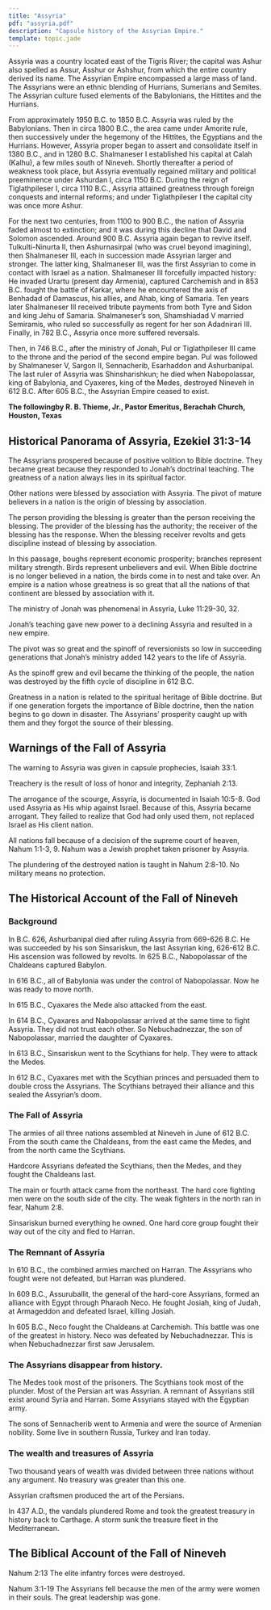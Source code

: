 ```yaml
---
title: "Assyria"
pdf: "assyria.pdf"
description: "Capsule history of the Assyrian Empire."
template: topic.jade
---
```


Assyria was a country located east of the Tigris River; the capital was
Ashur also spelled as Assur, Asshur or Ashshur, from which the entire
country derived its name. The Assyrian Empire encompassed a large mass
of land. The Assyrians were an ethnic blending of Hurrians, Sumerians
and Semites. The Assyrian culture fused elements of the Babylonians, the
Hittites and the Hurrians.

From approximately 1950 B.C. to 1850 B.C. Assyria was ruled by the
Babylonians. Then in circa 1800 B.C., the area came under Amorite rule,
then successively under the hegemony of the Hittites, the Egyptians and
the Hurrians. However, Assyria proper began to assert and consolidate
itself in 1380 B.C., and in 1280 B.C. Shalmaneser I established his
capital at Calah (Kalhu), a few miles south of Nineveh. Shortly
thereafter a period of weakness took place, but Assyria eventually
regained military and political preeminence under Ashurdan I, circa 1150
B.C. During the reign of Tiglathpileser I, circa 1110 B.C., Assyria
attained greatness through foreign conquests and internal reforms; and
under Tiglathpileser I the capital city was once more Ashur.

For the next two centuries, from 1100 to 900 B.C., the nation of Assyria
faded almost to extinction; and it was during this decline that David
and Solomon ascended. Around 900 B.C. Assyria again began to revive
itself. Tulkulti-Ninurta II, then Ashurnasirpal (who was cruel beyond
imagining), then Shalmaneser III, each in succession made Assyrian
larger and stronger. The latter king, Shalmaneser III, was the first
Assyrian to come in contact with Israel as a nation. Shalmaneser III
forcefully impacted history: He invaded Urartu (present day Armenia),
captured Carchemish and in 853 B.C. fought the battle of Karkar, where
he encountered the axis of Benhadad of Damascus, his allies, and Ahab,
king of Samaria. Ten years later Shalmaneser III received tribute
payments from both Tyre and Sidon and king Jehu of Samaria.
Shalmaneser’s son, Shamshiadad V married Semiramis, who ruled so
successfully as regent for her son Adadnirari III. Finally, in 782 B.C.,
Assyria once more suffered reversals.

Then, in 746 B.C., after the ministry of Jonah, Pul or Tiglathpileser
III came to the throne and the period of the second empire began. Pul
was followed by Shalmaneser V, Sargon II, Sennacherib, Esarhaddon and
Ashurbanipal. The last ruler of Assyria was Shinsharishkun; he died when
Nabopolassar, king of Babylonia, and Cyaxeres, king of the Medes,
destroyed Nineveh in 612 B.C. After 605 B.C., the Assyrian Empire ceased
to exist.

**The followingby R. B. Thieme, Jr., Pastor Emeritus, Berachah Church,
Houston, Texas**

## Historical Panorama of Assyria, Ezekiel 31:3-14 ##

The Assyrians prospered because of positive volition to Bible doctrine.
They became great because they responded to Jonah’s doctrinal teaching.
The greatness of a nation always lies in its spiritual factor.

Other nations were blessed by association with Assyria. The pivot of
mature believers in a nation is the origin of blessing by association.

The person providing the blessing is greater than the person receiving
the blessing. The provider of the blessing has the authority; the
receiver of the blessing has the response. When the blessing receiver
revolts and gets discipline instead of blessing by association.

In this passage, boughs represent economic prosperity; branches
represent military strength. Birds represent unbelievers and evil. When
Bible doctrine is no longer believed in a nation, the birds come in to
nest and take over. An empire is a nation whose greatness is so great
that all the nations of that continent are blessed by association with
it.

The ministry of Jonah was phenomenal in Assyria, Luke 11:29-30, 32.

Jonah’s teaching gave new power to a declining Assyria and resulted in a
new empire.

The pivot was so great and the spinoff of reversionists so low in
succeeding generations that Jonah’s ministry added 142 years to the life
of Assyria.

As the spinoff grew and evil became the thinking of the people, the
nation was destroyed by the fifth cycle of discipline in 612 B.C.

Greatness in a nation is related to the spiritual heritage of Bible
doctrine. But if one generation forgets the importance of Bible
doctrine, then the nation begins to go down in disaster. The Assyrians’
prosperity caught up with them and they forgot the source of their
blessing.

## Warnings of the Fall of Assyria ##

The warning to Assyria was given in capsule prophecies, Isaiah 33:1.

Treachery is the result of loss of honor and integrity, Zephaniah 2:13.

The arrogance of the scourge, Assyria, is documented in Isaiah 10:5-8.
God used Assyria as His whip against Israel. Because of this, Assyria
became arrogant. They failed to realize that God had only used them, not
replaced Israel as His client nation.

All nations fall because of a decision of the supreme court of heaven,
Nahum 1:1-3, 9. Nahum was a Jewish prophet taken prisoner by Assyria.

The plundering of the destroyed nation is taught in Nahum 2:8-10. No
military means no protection.

## The Historical Account of the Fall of Nineveh ##

### Background

In B.C. 626, Ashurbanipal died after ruling Assyria from 669-626 B.C. He
was succeeded by his son Sinsariskun, the last Assyrian king, 626-612
B.C. His ascension was followed by revolts. In 625 B.C., Nabopolassar of
the Chaldeans captured Babylon.

In 616 B.C., all of Babylonia was under the control of Nabopolassar. Now
he was ready to move north.

In 615 B.C., Cyaxares the Mede also attacked from the east.

In 614 B.C., Cyaxares and Nabopolassar arrived at the same time to fight
Assyria. They did not trust each other. So Nebuchadnezzar, the son of
Nabopolassar, married the daughter of Cyaxares.

In 613 B.C., Sinsariskun went to the Scythians for help. They were to
attack the Medes.

In 612 B.C., Cyaxares met with the Scythian princes and persuaded them
to double cross the Assyrians. The Scythians betrayed their alliance and
this sealed the Assyrian’s doom.

### The Fall of Assyria

The armies of all three nations assembled at Nineveh in June of 612 B.C.
From the south came the Chaldeans, from the east came the Medes, and
from the north came the Scythians.

Hardcore Assyrians defeated the Scythians, then the Medes, and they
fought the Chaldeans last.

The main or fourth attack came from the northeast. The hard core
fighting men were on the south side of the city. The weak fighters in
the north ran in fear, Nahum 2:8.

Sinsariskun burned everything he owned. One hard core group fought their
way out of the city and fled to Harran.

### The Remnant of Assyria

In 610 B.C., the combined armies marched on Harran. The Assyrians who
fought were not defeated, but Harran was plundered.

In 609 B.C., Assuruballit, the general of the hard-core Assyrians,
formed an alliance with Egypt through Pharaoh Neco. He fought Josiah,
king of Judah, at Armageddon and defeated Israel, killing Josiah.

In 605 B.C., Neco fought the Chaldeans at Carchemish. This battle was
one of the greatest in history. Neco was defeated by Nebuchadnezzar.
This is when Nebuchadnezzar first saw Jerusalem.

### The Assyrians disappear from history.

The Medes took most of the prisoners. The Scythians took most of the
plunder. Most of the Persian art was Assyrian. A remnant of Assyrians
still exist around Syria and Harran. Some Assyrians stayed with the
Egyptian army.

The sons of Sennacherib went to Armenia and were the source of Armenian
nobility. Some live in southern Russia, Turkey and Iran today.

### The wealth and treasures of Assyria

Two thousand years of wealth was divided between three nations without
any argument. No treasury was greater than this one.

Assyrian craftsmen produced the art of the Persians.

In 437 A.D., the vandals plundered Rome and took the greatest treasury
in history back to Carthage. A storm sunk the treasure fleet in the
Mediterranean.

## The Biblical Account of the Fall of Nineveh ##

Nahum 2:13 The elite infantry forces were destroyed.

Nahum 3:1-19 The Assyrians fell because the men of the army were women
in their souls. The great leadership was gone.

